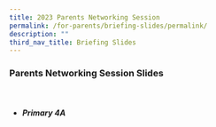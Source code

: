 ```yaml
---
title: 2023 Parents Networking Session
permalink: /for-parents/briefing-slides/permalink/
description: ""
third_nav_title: Briefing Slides
---
```

### Parents Networking Session Slides
<br>

* ##### Primary 4A